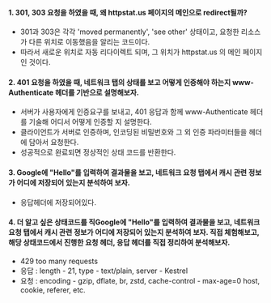 #### 1. 301, 303 요청을 하였을 때, 왜 httpstat.us 페이지의 메인으로 redirect될까?
- 301과 303은 각각 'moved permanently', 'see other' 상태이고, 요청한 리소스가 다른 위치로 이동했음을 알리는 코드이다.
- 따라서 새로운 위치로 자동 리다이렉트 되며, 그 위치가 httpstat.us 의 메인 페이지인 것이다.
#### 2. 401 요청을 하였을 때, 네트워크 탭의 상태를 보고 어떻게 인증해야 하는지 www-Authenticate 헤더를 기반으로 설명해보자.
- 서버가 사용자에게 인증요구를 보내고, 401 응답과 함께 www-Authenticate 헤더를 기술해 어디서 어떻게 인증할 지 설명한다.
- 클라이언트가 서버로 인증하며, 인코딩된 비밀번호와 그 외 인증 파라미터들을 헤더에 담아서 요청한다.
- 성공적으로 완료되면 정상적인 상태 코드를 반환한다.
#### 3. Google에 "Hello"를 입력하여 결과물을 보고, 네트워크 요청 탭에서 캐시 관련 정보가 어디에 저장되어 있는지 분석하여 보자.
- 응답헤더에 저장되어있다.
#### 4. 더 알고 싶은 상태코드를 직Google에 "Hello"를 입력하여 결과물을 보고, 네트워크 요청 탭에서 캐시 관련 정보가 어디에 저장되어 있는지 분석하여 보자. 직접 체험해보고, 해당 상태코드에서 진행한 요청 헤더, 응답 헤더를 직접 정리하여 분석해보자.
- 429 too many requests
- 응답 : length - 21, type - text/plain, server - Kestrel
- 요청 : encoding - gzip, dflate, br, zstd, cache-control - max-age=0 host, cookie, referer, etc.